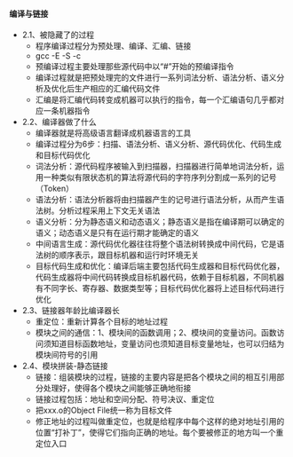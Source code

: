 #### 编译与链接

- 2.1、被隐藏了的过程
  - 程序编译过程分为预处理、编译、汇编、链接
  - gcc   -E    -S     -c      
  - 预编译过程主要处理那些源代码中以“#”开始的预编译指令
  - 编译过程就是把预处理完的文件进行一系列词法分析、语法分析、语义分析及优化后生产相应的汇编代码文件
  - 汇编是将汇编代码转变成机器可以执行的指令，每一个汇编语句几乎都对应一条机器指令
- 2.2、编译器做了什么
  - 编译器就是将高级语言翻译成机器语言的工具
  - 编译过程分为6步：扫描、语法分析、语义分析、源代码优化、代码生成和目标代码优化
  - 词法分析：源代码程序被输入到扫描器，扫描器进行简单地词法分析，运用一种类似有限状态机的算法将源代码的字符序列分割成一系列的记号（Token）
  - 语法分析：语法分析器将由扫描器产生的记号进行语法分析，从而产生语法树。分析过程采用上下文无关语法
  - 语义分析：分为静态语义和动态语义；静态语义是指在编译期可以确定的语义；动态语义是只有在运行期才能确定的语义
  - 中间语言生成：源代码优化器往往将整个语法树转换成中间代码，它是语法树的顺序表示，跟目标机器和运行时环境无关
  - 目标代码生成和优化：编译后端主要包括代码生成器和目标代码优化器，代码生成器将中间代码转换成目标机器代码，依赖于目标机器，不同机器有不同字长、寄存器、数据类型等；目标代码优化器将上述目标代码进行优化
- 2.3、链接器年龄比编译器长
  - 重定位：重新计算各个目标的地址过程
  - 模块之间的通信：1、模块间的函数调用；2、模块间的变量访问。函数访问须知道目标函数地址，变量访问也须知道目标变量地址，也可以归结为模块间符号的引用
- 2.4、模块拼装-静态链接
  - 链接：组装模块的过程，链接的主要内容是把各个模块之间的相互引用部分处理好，使得各个模块之间能够正确地衔接
  - 链接过程包括：地址和空间分配、符号决议、重定位
  - 把xxx.o的Object File统一称为目标文件
  - 修正地址的过程叫做重定位，也就是给程序中每个这样的绝对地址引用的位置“打补丁”，使得它们指向正确的地址。每个要被修正的地方叫一个重定位入口


